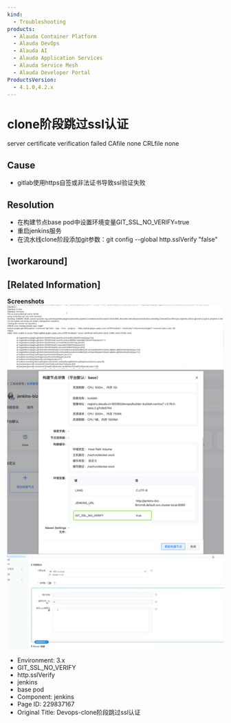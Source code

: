 ```yaml
---
kind:
  - Troubleshooting
products:
  - Alauda Container Platform
  - Alauda DevOps
  - Alauda AI
  - Alauda Application Services
  - Alauda Service Mesh
  - Alauda Developer Portal
ProductsVersion:
  - 4.1.0,4.2.x
---
```

<!-- A type of document that involves encountering a fault, diagnosing it, performing root cause analysis, and providing solutions. -->

# clone阶段跳过ssl认证

server certificate verification failed CAfile none CRLfile none

## Cause
- gitlab使用https自签或非法证书导致ssl验证失败

## Resolution
- 在构建节点base pod中设置环境变量GIT_SSL_NO_VERIFY=true
- 重启jenkins服务
- 在流水线clone阶段添加git参数：git config --global http.sslVerify "false"

## [workaround]

## [Related Information]
**Screenshots**
![](assets/devops-clonejie-duan-tiao-guo-sslren-zheng/image-2024-9-3_11-28-26.png)
![](assets/devops-clonejie-duan-tiao-guo-sslren-zheng/mceclip4_1709288419837_a4rr8.png)
![](assets/devops-clonejie-duan-tiao-guo-sslren-zheng/image-2024-9-3_11-29-27.png)
- Environment: 3.x
- GIT_SSL_NO_VERIFY
- http.sslVerify
- jenkins
- base pod
- Component: jenkins
- Page ID: 229837167
- Original Title: Devops-clone阶段跳过ssl认证
